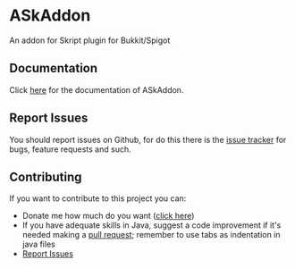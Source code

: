 # ASkAddon
An addon for Skript plugin for Bukkit/Spigot
## Documentation
Click [here](https://leomixer17.github.io/ASkAddon/) for the documentation of ASkAddon.

## Report Issues
You should report issues on Github, for do this there is the [issue tracker](https://github.com/Leomixer17/ASkAddon/issues) for bugs, feature requests and such.

## Contributing
If you want to contribute to this project you can:
* Donate me how much do you want ([click here](https://www.paypal.me/Leomixer17))
* If you have adequate skills in Java, suggest a code improvement if it's needed making a [pull request](https://github.com/Leomixer17/ASkAddon/pulls); remember to use tabs as indentation in java files
* [Report Issues](https://github.com/Leomixer17/ASkAddon/issues)

